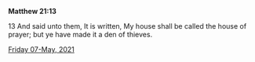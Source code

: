 **Matthew 21:13**

13 And said unto them, It is written, My house shall be called the house of prayer; but ye have made it a den of thieves.

[Friday 07-May, 2021](https://t.me/s/daily_scripture)
